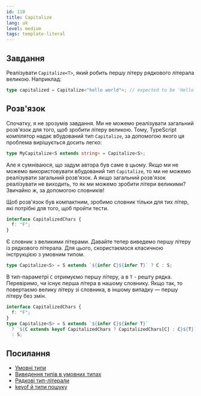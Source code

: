 ```yaml
---
id: 110
title: Capitalize
lang: uk
level: medium
tags: template-literal
---
```


## Завдання

Реалізувати `Capitalize<T>`, який робить першу літеру рядкового літерала
великою. Наприклад:

```typescript
type capitalized = Capitalize<"hello world">; // expected to be 'Hello world'
```

## Розв'язок

Спочатку, я не зрозумів завдання. Ми не можемо реалізувати загальний розв'язок
для того, щоб зробити літеру великою. Тому, TypeScript компілятор надає
вбудований тип `Capitalize`, за допомогою якого ця проблема вирішується досить
легко:

```typescript
type MyCapitalize<S extends string> = Capitalize<S>;
```

Але я сумніваюся, що задум автора був саме в цьому. Якщо ми не можемо
використовувати вбудований тип `Capitalize`, то ми не можемо реалізувати
загальний розв'язок. А якщо загальний розв'язок реалізувати не виходить, то як
ми можемо зробити літери великими? Звичайно ж, за допомогою словників!

Щоб розв'язок був компактним, зробимо словник тільки для тих літер, які потрібні
для того, щоб пройти тести.

```typescript
interface CapitalizedChars {
  f: "F";
}
```

Є словник з великими літерами. Давайте тепер виведемо першу літеру із рядкового
літерала. Для цього, скористаємося класичною інструкцією з умовним типом.

```typescript
type Capitalize<S> = S extends `${infer C}${infer T}` ? C : S;
```

В тип-параметрі `C` отримуємо першу літеру, а в `T` - решту рядка. Перевіримо,
чи існує перша літера в нашому словнику. Якщо так, то повертаємо велику літеру
зі словника, в іншому випадку — першу літеру без змін.

```typescript
interface CapitalizedChars {
  f: "F";
}
type Capitalize<S> = S extends `${infer C}${infer T}`
  ? `${C extends keyof CapitalizedChars ? CapitalizedChars[C] : C}${T}`
  : S;
```

## Посилання

- [Умовні типи](https://www.typescriptlang.org/docs/handbook/2/conditional-types.html)
- [Виведення типів в умовних типах](https://www.typescriptlang.org/docs/handbook/2/conditional-types.html#inferring-within-conditional-types)
- [Рядкові тип-літерали](https://www.typescriptlang.org/docs/handbook/release-notes/typescript-4-1.html#template-literal-types)
- [keyof й типи пошуку](https://www.typescriptlang.org/docs/handbook/release-notes/typescript-2-1.html#keyof-and-lookup-types)

